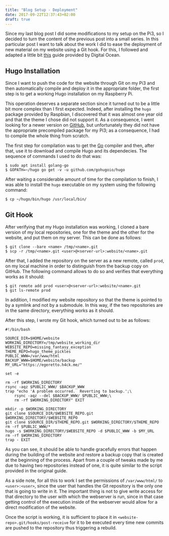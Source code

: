 ```yaml
---
title: "Blog Setup - Deployment"
date: 2017-09-22T12:37:43+02:00
draft: true
---
```


Since my last blog post I did some modifications to my setup on the Pi3, so I
decided to turn the content of the previous post into a small series. In this
particular post I want to talk about the work I did to ease the deployment of
new material on my website using a Git hook. For this, I followed and adapted a
little bit [this][digital-ocean] guide provided by Digital Ocean.

[digital-ocean]: https://www.digitalocean.com/community/tutorials/how-to-deploy-a-hugo-site-to-production-with-git-hooks-on-ubuntu-14-04

## Hugo Installation
Since I want to push the code for the website through Git on my Pi3 and then
automatically compile and deploy it in the appropriate folder, the first step
is to get a working Hugo installation on my Raspberry Pi.

This operation deserves a separate section since it turned out to be a little
bit more complex than I first expected. Indeed, after installing the `hugo`
package provided by Raspbian, I discovered that it was almost one year old and
that the theme I chose did not support it. As a consequence, I went looking for
a newer version on [GitHub][hugo-releases], but unfortunately they did not have
the appropriate precompiled package for my Pi3; as a consequence, I had to
compile the whole thing from scratch.

The first step for compilation was to get the [Go][go] compiler and then, after
that, use it to download and compile Hugo and its dependecies. The sequence of
commands I used to do that was:

	$ sudo apt install golang-go
	$ GOPATH=~/hugo go get -v -u github.com/gohugoio/hugo

After waiting a considerable amount of time for the compilation to finish, I
was able to install the `hugo` executable on my system using the following
command:

	$ cp ~/hugo/bin/hugo /usr/local/bin/

[hugo-releases]: https://github.com/gohugoio/hugo/releases
[go]: https://golang.org/

## Git Hook
After verifying that my Hugo installation was working, I cloned a bare version
of my local repositories, one for the theme and the other for the website, and
put them on my server. This can be done as follows:

	$ git clone --bare <name> /tmp/<name>.git
	$ scp -r /tmp/<name>.git <user>@<server-url>:website/<name>.git

After that, I added the repository on the server as a new remote, called
`prod`, on my local machine in order to distinguish from the backup copy on
GitHub. The following command allows to do so and verifies that everything
works as it should:

	$ git remote add prod <user>@<server-url>:website/<name>.git
	$ git ls-remote prod

In addition, I modified my website repository so that the theme is pointed to by
a symlink and not by a submodule. In this way, if the two repositories are in
the same directory, everything works as it should.

After this step, I wrote my Git hook, which turned out to be as follows:

	#!/bin/bash

	SOURCE_DIR=$HOME/website
	WORKING_DIRECTORY=/tmp/website_working_dir
	WEBSITE_REPO=missing_fantasy_exception
	THEME_REPO=hugo_theme_pickles
	PUBLIC_WWW=/var/www/html
	BACKUP_WWW=$HOME/website/backup
	MY_URL="https://egeretto.h4ck.me/"

	set -e

	rm -rf $WORKING_DIRECTORY
	rsync -aqz $PUBLIC_WWW/ $BACKUP_WWW
	trap "echo 'A problem occurred.  Reverting to backup.';\
		rsync -aqz --del $BACKUP_WWW/ $PUBLIC_WWW;\
		rm -rf $WORKING_DIRECTORY" EXIT

	mkdir -p $WORKING_DIRECTORY
	git clone $SOURCE_DIR/$WEBSITE_REPO.git $WORKING_DIRECTORY/$WEBSITE_REPO
	git clone $SOURCE_DIR/$THEME_REPO.git $WORKING_DIRECTORY/$THEME_REPO
	rm -rf $PUBLIC_WWW/*
	hugo -s $WORKING_DIRECTORY/$WEBSITE_REPO -d $PUBLIC_WWW -b $MY_URL
	rm -rf $WORKING_DIRECTORY
	trap - EXIT

As you can see, it should be able to handle gracefully errors that happen
during the building of the website and restore a backup copy that is created at
the beginning of the process. Apart from a couple of tweaks made by me due to
having two repositories instead of one, it is quite similar to the script
provided in the original guide.

As a side note, for all this to work I set the permissions of `/var/www/html/`
to `<user>:<user>`, since the user that handles the Git repository is the only
one that is going to write in it. The important thing is not to give write
access for that directory to the user with which the webserver is run, since in
that case getting control of the execution inside of the webserver would allow
for a direct modification of the website.

Once the script is working, it is sufficient to place it in
`<website-repo>.git/hooks/post-receive` for it to be executed every time new
commits are pushed to the repository thus triggering a rebuild.
